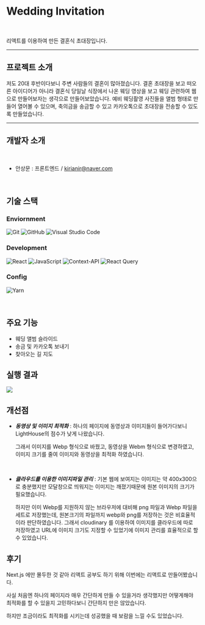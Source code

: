# Wedding Invitation
<br>

리액트를 이용하여 만든 결혼식 초대장입니다.



---

## 프로젝트 소개

저도 20대 후반이다보니 주변 사람들의 결혼이 많아졌습니다.
결혼 초대장을 보고 떠오른 아이디어가 아니라 결혼식 당일날 식장에서 나온 웨딩 영상을 보고 웨딩 관련하여 웹으로 만들어보자는 생각으로 만들어보았습니다.
예비 웨딩촬영 사진들을 앨범 형태로 만들어 열어볼 수 있으며, 축의금을 송금할 수 있고 카카오톡으로 초대장을 전송할 수 있도록 만들었습니다.
 

---
## 개발자 소개

<br>

* 안상문 : 프론트엔드 / kirianir@naver.com
  
<br>

## 기술 스택

### Enviornment

![Git](https://img.shields.io/badge/git-%23F05033.svg?style=for-the-badge&logo=git&logoColor=white)
 ![GitHub](https://img.shields.io/badge/github-%23121011.svg?style=for-the-badge&logo=github&logoColor=white)
 ![Visual Studio Code](https://img.shields.io/badge/Visual%20Studio%20Code-0078d7.svg?style=for-the-badge&logo=visual-studio-code&logoColor=white)

### Development

![React](https://img.shields.io/badge/react-%2320232a.svg?style=for-the-badge&logo=react&logoColor=%2361DAFB)
![JavaScript](https://img.shields.io/badge/javascript-%23323330.svg?style=for-the-badge&logo=javascript&logoColor=%23F7DF1E)
![Context-API](https://img.shields.io/badge/Context--Api-000000?style=for-the-badge&logo=react)
![React Query](https://img.shields.io/badge/-React%20Query-FF4154?style=for-the-badge&logo=react%20query&logoColor=white)


### Config

![Yarn](https://img.shields.io/badge/yarn-%232C8EBB.svg?style=for-the-badge&logo=yarn&logoColor=white)

<br>

## 주요 기능

* 웨딩 앨범 슬라이드
* 송금 및 카카오톡 보내기
* 찾아오는 길 지도 
  

## 실행 결과

<img src = "https://github.com/user-attachments/assets/a831704b-f894-4a76-9961-3fcdc3d51d53" />

## 개선점

* ***동영상 및 이미지 최적화*** : 하나의 페이지에 동영상과 이미지들이 들어가다보니 LightHouse의 점수가 낮게 나왔습니다.<br>

  그래서 이미지를 Webp 형식으로 바꿨고, 동영상을 Webm 형식으로 변경하였고, 이미지 크기를 줄여 이미지와 동영상을 최적화 하였습니다.
<br>
  
* ***클라우드를 이용한 이미지파일 관리*** : 기본 웹에 보여지는 이미지는 약 400x300으로 충분했지만 모달창으로 띄워지는 이미지는 깨졌기때문에 원본 이미지의 크기가 필요했습니다.<br>

  하지만 이미 Webp를 지원하지 않는 브라우저에 대비해 png 파일과 Webp 파일을 세트로 저장했는데, 원본크기의 파일까지 webp와 png를 저장하는 것은 비효율적이라 판단하였습니다.
  그래서 cloudinary 를 이용하여 이미지를 클라우드에 따로 저장하였고 URL에 이미지 크기도 지정할 수 있었기에 이미지 관리를 효율적으로 할 수 있었습니다.


## 후기

Next.js 에만 몰두한 것 같아 리액트 공부도 하기 위해 이번에는 리액트로 만들어봤습니다.


사실 처음엔 하나의 페이지라 매우 간단하게 만들 수 있을거라 생각했지만 어떻게해야 최적화를 할 수 있을지 고민하다보니 간단하지 만은 않았습니다.


하지만 조금이라도 최적화를 시키는데 성공했을 때 보람을 느낄 수도 있었습니다.

